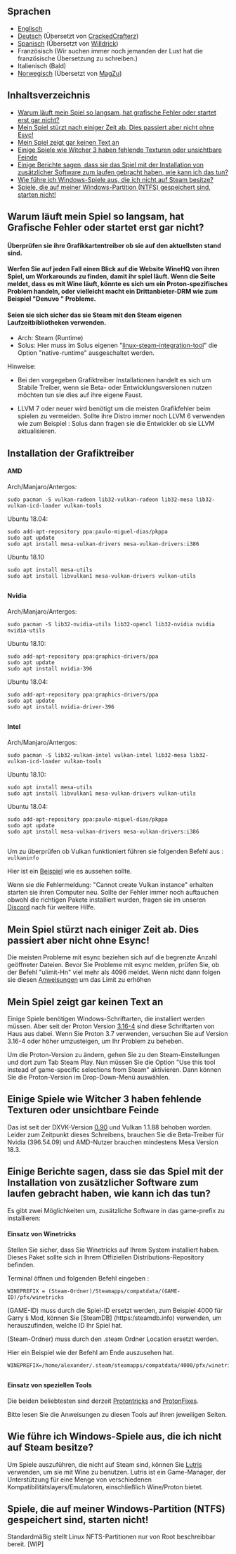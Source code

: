 ## Sprachen
-  [Englisch](README.md)
-  [Deutsch](#Inhaltsverzeichnis) (Übersetzt von [CrackedCrafterz](https://github.com/CrackedCrafterz))
-  [Spanisch](README_ESP.md) (Übersetzt von [Willdrick](https://github.com/Willdrick))
-  Französisch (Wir suchen immer noch jemanden der Lust hat die französische Übersetzung zu schreiben.)
-  Italienisch (Bald)
-  [Norwegisch](README_NO.md) (Übersetzt von [MagZu](https://github.com/magzu))

## Inhaltsverzeichnis

- [Warum läuft mein Spiel so langsam, hat grafische Fehler oder startet erst gar nicht?](#warum-läuft-mein-spiel-so-langsam-hat-grafische-fehler-oder-startet-erst-gar-nicht)
- [Mein Spiel stürzt nach einiger Zeit ab. Dies passiert aber nicht ohne Esyc!](#mein-spiel-stürzt-nach-einiger-zeit-ab-dies-passiert-aber-nicht-ohne-esync)
- [Mein Spiel zeigt gar keinen Text an](#mein-spiel-zeigt-gar-keinen-text-an)
- [Einige Spiele wie Witcher 3 haben fehlende Texturen oder unsichtbare Feinde](#einige-spiele-wie-witcher-3-haben-fehlende-texturen-oder-unsichtbare-feinde)
- [Einige Berichte sagen, dass sie das Spiel mit der Installation von zusätzlicher Software zum laufen gebracht haben, wie kann ich das tun?](#einige-berichte-sagen-dass-sie-das-spiel-mit-der-installation-von-zusätzlicher-software-zum-laufen-gebracht-haben-wie-kann-ich-das-tun)
- [Wie führe ich Windows-Spiele aus, die ich nicht auf Steam besitze?](#wie-führe-ich-windows-spiele-aus-die-ich-nicht-auf-steam-besitze)
- [Spiele, die auf meiner Windows-Partition (NTFS) gespeichert sind, starten nicht!](#spiele-die-auf-meiner-windows-partition-ntfs-gespeichert-sind-starten-nicht)

## Warum läuft mein Spiel so langsam, hat Grafische Fehler oder startet erst gar nicht?

#### Überprüfen sie ihre Grafikkartentreiber ob sie auf den aktuellsten stand sind.

#### Werfen Sie auf jeden Fall einen Blick auf die Website WineHQ von ihren Spiel, um Workarounds zu finden, damit ihr spiel läuft. Wenn die Seite meldet, dass es mit Wine läuft, könnte es sich um ein Proton-spezifisches Problem handeln, oder vielleicht macht ein Drittanbieter-DRM wie zum Beispiel  "Denuvo "  Probleme.

#### Seien sie sich sicher das sie Steam mit den Steam eigenen Laufzeitbibliotheken verwenden.

- Arch: Steam (Runtime)
- Solus: Hier muss im Solus eigenen "[linux-steam-integration-tool](https://raw.githubusercontent.com/solus-project/linux-steam-integration/master/.github/LSI_Settings.png)" die Option "native-runtime" ausgeschaltet werden.

Hinweise:

- Bei den vorgegeben Grafiktreiber Installationen handelt es sich um Stabile Treiber, wenn sie Beta- oder Entwicklungsversionen nutzen möchten tun sie dies auf ihre eigene Faust.

- LLVM 7 oder neuer wird benötigt um die meisten Grafikfehler beim spielen zu vermeiden. Sollte ihre Distro immer noch LLVM 6 verwenden wie zum Beispiel : Solus dann fragen sie die Entwickler ob sie LLVM aktualisieren.

## Installation der Grafiktreiber

#### AMD

Arch/Manjaro/Antergos:
```
sudo pacman -S vulkan-radeon lib32-vulkan-radeon lib32-mesa lib32-vulkan-icd-loader vulkan-tools
```

Ubuntu 18.04:
```
sudo add-apt-repository ppa:paulo-miguel-dias/pkppa
sudo apt update
sudo apt install mesa-vulkan-drivers mesa-vulkan-drivers:i386
```
Ubuntu 18.10

```
sudo apt install mesa-utils
sudo apt install libvulkan1 mesa-vulkan-drivers vulkan-utils
```
##
#### Nvidia

Arch/Manjaro/Antergos:
```
sudo pacman -S lib32-nvidia-utils lib32-opencl lib32-nvidia nvidia nvidia-utils
```

Ubuntu 18.10:
```
sudo add-apt-repository ppa:graphics-drivers/ppa
sudo apt update
sudo apt install nvidia-396
```

Ubuntu 18.04:
```
sudo add-apt-repository ppa:graphics-drivers/ppa
sudo apt update
sudo apt install nvidia-driver-396
```
##
#### Intel

Arch/Manjaro/Antergos:
```
sudo pacman -S lib32-vulkan-intel vulkan-intel lib32-mesa lib32-vulkan-icd-loader vulkan-tools
```

Ubuntu 18.10:
```
sudo apt install mesa-utils
sudo apt install libvulkan1 mesa-vulkan-drivers vulkan-utils
```

Ubuntu 18.04:
```
sudo add-apt-repository ppa:paulo-miguel-dias/pkppa
sudo apt update
sudo apt install mesa-vulkan-drivers mesa-vulkan-drivers:i386
```
##
Um zu überprüfen ob Vulkan funktioniert führen sie folgenden Befehl aus : `vulkaninfo`

Hier ist ein [Beispiel](https://raw.githubusercontent.com/NoXPhasma/protondb_faq/master/VulkaninfoExample.png) wie es aussehen sollte.

Wenn sie die Fehlermeldung: "Cannot create Vulkan instance" erhalten starten sie ihren Computer neu. Sollte der Fehler immer noch auftauchen obwohl die richtigen Pakete installiert wurden, fragen sie im unseren [Discord](https://discord.gg/uuwK9EV) nach für weitere Hilfe.

## Mein Spiel stürzt nach einiger Zeit ab. Dies passiert aber nicht ohne Esync!

Die meisten Probleme mit esync beziehen sich auf die begrenzte Anzahl geöffneter Dateien. Bevor Sie Probleme mit esync melden, prüfen Sie, ob der Befehl "ulimit-Hn" viel mehr als 4096 meldet. Wenn nicht dann folgen sie diesen [Anweisungen](https://github.com/zfigura/wine/blob/esync/README.esync) um das Limit zu erhöhen

## Mein Spiel zeigt gar keinen Text an

Einige Spiele benötigen Windows-Schriftarten, die installiert werden müssen. Aber seit der Proton Version [3.16-4](https://github.com/ValveSoftware/Proton/wiki/Changelog#316-4) sind diese Schriftarten von Haus aus dabei. Wenn Sie Proton 3.7 verwenden, versuchen Sie auf Version 3.16-4 oder höher umzusteigen, um Ihr Problem zu beheben.

Um die Proton-Version zu ändern, gehen Sie zu den Steam-Einstellungen und dort zum Tab Steam Play. Nun müssen Sie die Option "Use this tool instead of game-specific selections from Steam" aktivieren. Dann können Sie die Proton-Version im Drop-Down-Menü auswählen.

## Einige Spiele wie Witcher 3 haben fehlende Texturen oder unsichtbare Feinde

Das ist seit der DXVK-Version [0.90](https://github.com/doitsujin/dxvk/releases/tag/v0.90) und Vulkan 1.1.88 behoben worden. Leider zum Zeitpunkt dieses Schreibens, brauchen Sie die Beta-Treiber für Nvidia (396.54.09) und AMD-Nutzer brauchen mindestens Mesa Version 18.3.

## Einige Berichte sagen, dass sie das Spiel mit der Installation von zusätzlicher Software zum laufen gebracht haben, wie kann ich das tun?

Es gibt zwei Möglichkeiten um, zusätzliche Software in das game-prefix zu installieren:

#### Einsatz von Winetricks
Stellen Sie sicher, dass Sie Winetricks auf Ihrem System installiert haben. Dieses Paket sollte sich in Ihrem Offiziellen Distributions-Repository befinden.

Terminal öffnen und folgenden Befehl eingeben :
```
WINEPREFIX = (Steam-Ordner)/Steamapps/compatdata/(GAME-ID)/pfx/winetricks
```
(GAME-ID) muss durch die Spiel-ID ersetzt werden, zum Beispiel 4000 für Garry ́s Mod, können Sie [SteamDB] (https:/steamdb.info) verwenden, um herauszufinden, welche ID Ihr Spiel hat.

(Steam-Ordner) muss durch den .steam Ordner Location ersetzt werden.

Hier ein Beispiel wie der Befehl am Ende auszusehen hat.

```
WINEPREFIX=/home/alexander/.steam/steamapps/compatdata/4000/pfx/winetricks
```
##
#### Einsatz von speziellen Tools

Die beiden beliebtesten sind derzeit [Protontricks](https://github.com/Sirmentio/protontricks) and [ProtonFixes](https://github.com/simons-public/protonfixes).

Bitte lesen Sie die Anweisungen zu diesen Tools auf ihren jeweiligen Seiten.

## Wie führe ich Windows-Spiele aus, die ich nicht auf Steam besitze?

Um Spiele auszuführen, die nicht auf Steam sind, können Sie [Lutris](https:/lutris.net/) verwenden, um sie mit Wine zu benutzen. Lutris ist ein Game-Manager, der Unterstützung für eine Menge von verschiedenen Kompatibilitätslayers/Emulatoren, einschließlich Wine/Proton bietet.

## Spiele, die auf meiner Windows-Partition (NTFS) gespeichert sind, starten nicht!

Standardmäßig stellt Linux NFTS-Partitionen nur von Root beschreibbar bereit. [WIP]
